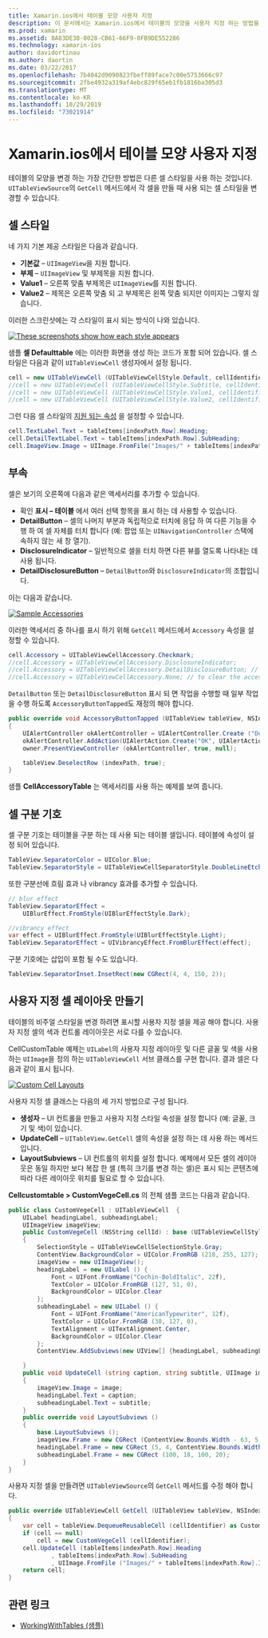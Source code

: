 ```yaml
---
title: Xamarin.ios에서 테이블 모양 사용자 지정
description: 이 문서에서는 Xamarin.ios에서 테이블의 모양을 사용자 지정 하는 방법을 설명 합니다. 셀 스타일, 보조 프로그램, 셀 구분 기호 및 사용자 지정 셀 레이아웃을 설명 합니다.
ms.prod: xamarin
ms.assetid: 8A83DE38-0028-CB61-66F9-0FB9DE552286
ms.technology: xamarin-ios
author: davidortinau
ms.author: daortin
ms.date: 03/22/2017
ms.openlocfilehash: 7b4042d9090823fbeff89face7c00e5753666c97
ms.sourcegitcommit: 2fbe4932a319af4ebc829f65eb1fb1816ba305d3
ms.translationtype: MT
ms.contentlocale: ko-KR
ms.lasthandoff: 10/29/2019
ms.locfileid: "73021914"
---
```

# <a name="customizing-a-tables-appearance-in-xamarinios"></a>Xamarin.ios에서 테이블 모양 사용자 지정

테이블의 모양을 변경 하는 가장 간단한 방법은 다른 셀 스타일을 사용 하는 것입니다. `UITableViewSource`의 `GetCell` 메서드에서 각 셀을 만들 때 사용 되는 셀 스타일을 변경할 수 있습니다.

## <a name="cell-styles"></a>셀 스타일

네 가지 기본 제공 스타일은 다음과 같습니다.

- **기본값** – `UIImageView`을 지원 합니다.
- **부제** – `UIImageView` 및 부제목을 지원 합니다.
- **Value1** – 오른쪽 맞춤 부제목은 `UIImageView`를 지원 합니다.
- **Value2** – 제목은 오른쪽 맞춤 되 고 부제목은 왼쪽 맞춤 되지만 이미지는 그렇지 않습니다.

이러한 스크린샷에는 각 스타일이 표시 되는 방식이 나와 있습니다.

 [![](customizing-table-appearance-images/image7.png "These screenshots show how each style appears")](customizing-table-appearance-images/image7.png#lightbox)

샘플 **셀 Defaulttable** 에는 이러한 화면을 생성 하는 코드가 포함 되어 있습니다. 셀 스타일은 다음과 같이 `UITableViewCell` 생성자에서 설정 됩니다.

```csharp
cell = new UITableViewCell (UITableViewCellStyle.Default, cellIdentifier);
//cell = new UITableViewCell (UITableViewCellStyle.Subtitle, cellIdentifier);
//cell = new UITableViewCell (UITableViewCellStyle.Value1, cellIdentifier);
//cell = new UITableViewCell (UITableViewCellStyle.Value2, cellIdentifier);
```

그런 다음 셀 스타일의 [지원 되는 속성](xref:UIKit.UITableViewCell) 을 설정할 수 있습니다.

```csharp
cell.TextLabel.Text = tableItems[indexPath.Row].Heading;
cell.DetailTextLabel.Text = tableItems[indexPath.Row].SubHeading;
cell.ImageView.Image = UIImage.FromFile("Images/" + tableItems[indexPath.Row].ImageName); // don't use for Value2
```

## <a name="accessories"></a>부속

셀은 보기의 오른쪽에 다음과 같은 액세서리를 추가할 수 있습니다.

- 확인 **표시 – 테이블** 에서 여러 선택 항목을 표시 하는 데 사용할 수 있습니다.
- **DetailButton** – 셀의 나머지 부분과 독립적으로 터치에 응답 하 여 다른 기능을 수행 하 여 셀 자체를 터치 합니다 (예: 팝업 또는 `UINavigationController` 스택에 속하지 않는 새 창 열기).
- **DisclosureIndicator** – 일반적으로 셀을 터치 하면 다른 뷰를 열도록 나타내는 데 사용 됩니다.
- **DetailDisclosureButton** – `DetailButton`와 `DisclosureIndicator`의 조합입니다.

이는 다음과 같습니다.

 [![](customizing-table-appearance-images/image8.png "Sample Accessories")](customizing-table-appearance-images/image8.png#lightbox)

이러한 액세서리 중 하나를 표시 하기 위해 `GetCell` 메서드에서 `Accessory` 속성을 설정할 수 있습니다.

```csharp
cell.Accessory = UITableViewCellAccessory.Checkmark;
//cell.Accessory = UITableViewCellAccessory.DisclosureIndicator;
//cell.Accessory = UITableViewCellAccessory.DetailDisclosureButton; // implement AccessoryButtonTapped
//cell.Accessory = UITableViewCellAccessory.None; // to clear the accessory
```

`DetailButton` 또는 `DetailDisclosureButton` 표시 되 면 작업을 수행할 때 일부 작업을 수행 하도록 `AccessoryButtonTapped`도 재정의 해야 합니다.

```csharp
public override void AccessoryButtonTapped (UITableView tableView, NSIndexPath indexPath)
{
    UIAlertController okAlertController = UIAlertController.Create ("DetailDisclosureButton Touched", tableItems[indexPath.Row].Heading, UIAlertControllerStyle.Alert);
    okAlertController.AddAction(UIAlertAction.Create("OK", UIAlertActionStyle.Default, null));
    owner.PresentViewController (okAlertController, true, null);

    tableView.DeselectRow (indexPath, true);
}
```

샘플 **CellAccessoryTable** 는 액세서리를 사용 하는 예제를 보여 줍니다.

## <a name="cell-separators"></a>셀 구분 기호

셀 구분 기호는 테이블을 구분 하는 데 사용 되는 테이블 셀입니다. 테이블에 속성이 설정 되어 있습니다.

```csharp
TableView.SeparatorColor = UIColor.Blue;
TableView.SeparatorStyle = UITableViewCellSeparatorStyle.DoubleLineEtched;
```

또한 구분선에 흐림 효과 나 vibrancy 효과를 추가할 수 있습니다.

```csharp
// blur effect
TableView.SeparatorEffect =
    UIBlurEffect.FromStyle(UIBlurEffectStyle.Dark);

//vibrancy effect
var effect = UIBlurEffect.FromStyle(UIBlurEffectStyle.Light);
TableView.SeparatorEffect = UIVibrancyEffect.FromBlurEffect(effect);
```

구분 기호에는 삽입이 포함 될 수도 있습니다.

```csharp
TableView.SeparatorInset.InsetRect(new CGRect(4, 4, 150, 2));
```

## <a name="creating-custom-cell-layouts"></a>사용자 지정 셀 레이아웃 만들기

테이블의 비주얼 스타일을 변경 하려면 표시할 사용자 지정 셀을 제공 해야 합니다. 사용자 지정 셀의 색과 컨트롤 레이아웃은 서로 다를 수 있습니다.

CellCustomTable 예제는 `UILabel`의 사용자 지정 레이아웃 및 다른 글꼴 및 색을 사용 하는 `UIImage`을 정의 하는 `UITableViewCell` 서브 클래스를 구현 합니다. 결과 셀은 다음과 같이 표시 됩니다.

 [![](customizing-table-appearance-images/image9.png "Custom Cell Layouts")](customizing-table-appearance-images/image9.png#lightbox)

사용자 지정 셀 클래스는 다음의 세 가지 방법으로 구성 됩니다.

- **생성자** – UI 컨트롤을 만들고 사용자 지정 스타일 속성을 설정 합니다 (예: 글꼴, 크기 및 색)이 있습니다.
- **UpdateCell** – `UITableView.GetCell` 셀의 속성을 설정 하는 데 사용 하는 메서드입니다.
- **LayoutSubviews** – UI 컨트롤의 위치를 설정 합니다. 예제에서 모든 셀의 레이아웃은 동일 하지만 보다 복잡 한 셀 (특히 크기를 변경 하는 셀)은 표시 되는 콘텐츠에 따라 다른 레이아웃 위치를 필요로 할 수 있습니다.

**Cellcustomtable > CustomVegeCell.cs** 의 전체 샘플 코드는 다음과 같습니다.

```csharp
public class CustomVegeCell : UITableViewCell  {
    UILabel headingLabel, subheadingLabel;
    UIImageView imageView;
    public CustomVegeCell (NSString cellId) : base (UITableViewCellStyle.Default, cellId)
    {
        SelectionStyle = UITableViewCellSelectionStyle.Gray;
        ContentView.BackgroundColor = UIColor.FromRGB (218, 255, 127);
        imageView = new UIImageView();
        headingLabel = new UILabel () {
            Font = UIFont.FromName("Cochin-BoldItalic", 22f),
            TextColor = UIColor.FromRGB (127, 51, 0),
            BackgroundColor = UIColor.Clear
        };
        subheadingLabel = new UILabel () {
            Font = UIFont.FromName("AmericanTypewriter", 12f),
            TextColor = UIColor.FromRGB (38, 127, 0),
            TextAlignment = UITextAlignment.Center,
            BackgroundColor = UIColor.Clear
        };
        ContentView.AddSubviews(new UIView[] {headingLabel, subheadingLabel, imageView});

    }
    public void UpdateCell (string caption, string subtitle, UIImage image)
    {
        imageView.Image = image;
        headingLabel.Text = caption;
        subheadingLabel.Text = subtitle;
    }
    public override void LayoutSubviews ()
    {
        base.LayoutSubviews ();
        imageView.Frame = new CGRect (ContentView.Bounds.Width - 63, 5, 33, 33);
        headingLabel.Frame = new CGRect (5, 4, ContentView.Bounds.Width - 63, 25);
        subheadingLabel.Frame = new CGRect (100, 18, 100, 20);
    }
}
```

사용자 지정 셀을 만들려면 `UITableViewSource`의 `GetCell` 메서드를 수정 해야 합니다.

```csharp
public override UITableViewCell GetCell (UITableView tableView, NSIndexPath indexPath)
{
    var cell = tableView.DequeueReusableCell (cellIdentifier) as CustomVegeCell;
    if (cell == null)
        cell = new CustomVegeCell (cellIdentifier);
    cell.UpdateCell (tableItems[indexPath.Row].Heading
            , tableItems[indexPath.Row].SubHeading
            , UIImage.FromFile ("Images/" + tableItems[indexPath.Row].ImageName) );
    return cell;
}
```

## <a name="related-links"></a>관련 링크

- [WorkingWithTables (샘플)](https://docs.microsoft.com/samples/xamarin/ios-samples/workingwithtables)
